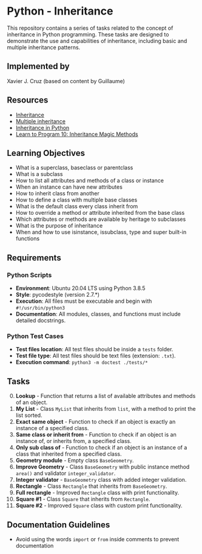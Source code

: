 # Python - Inheritance

This repository contains a series of tasks related to the concept of inheritance in Python programming. These tasks are designed to demonstrate the use and capabilities of inheritance, including basic and multiple inheritance patterns.

## Implemented by
Xavier J. Cruz (based on content by Guillaume)


## Resources
- [Inheritance](https://docs.python.org/3/tutorial/classes.html#inheritance)
- [Multiple inheritance](https://docs.python.org/3/tutorial/classes.html#multiple-inheritance)
- [Inheritance in Python](https://realpython.com/inheritance-composition-python/)
- [Learn to Program 10: Inheritance Magic Methods](https://www.youtube.com/watch?v=d8kCdLCi6Lk)

## Learning Objectives

- What is a superclass, baseclass or parentclass
- What is a subclass
- How to list all attributes and methods of a class or instance
- When an instance can have new attributes
- How to inherit class from another
- How to define a class with multiple base classes
- What is the default class every class inherit from
- How to override a method or attribute inherited from the base class
- Which attributes or methods are available by heritage to subclasses
- What is the purpose of inheritance
- When and how to use isinstance, issubclass, type and super built-in functions

## Requirements
### Python Scripts
- **Environment**: Ubuntu 20.04 LTS using Python 3.8.5
- **Style**: pycodestyle (version 2.7.*)
- **Execution**: All files must be executable and begin with `#!/usr/bin/python3`
- **Documentation**: All modules, classes, and functions must include detailed docstrings.

### Python Test Cases
- **Test files location**: All test files should be inside a `tests` folder.
- **Test file type**: All test files should be text files (extension: `.txt`).
- **Execution command**: `python3 -m doctest ./tests/*`

## Tasks
0. **Lookup** - Function that returns a list of available attributes and methods of an object.
1. **My List** - Class `MyList` that inherits from `list`, with a method to print the list sorted.
2. **Exact same object** - Function to check if an object is exactly an instance of a specified class.
3. **Same class or inherit from** - Function to check if an object is an instance of, or inherits from, a specified class.
4. **Only sub class of** - Function to check if an object is an instance of a class that inherited from a specified class.
5. **Geometry module** - Empty class `BaseGeometry`.
6. **Improve Geometry** - Class `BaseGeometry` with public instance method `area()` and validator `integer_validator`.
7. **Integer validator** - `BaseGeometry` class with added integer validation.
8. **Rectangle** - Class `Rectangle` that inherits from `BaseGeometry`.
9. **Full rectangle** - Improved `Rectangle` class with print functionality.
10. **Square #1** - Class `Square` that inherits from `Rectangle`.
11. **Square #2** - Improved `Square` class with custom print functionality.

## Documentation Guidelines
- Avoid using the words `import` or `from` inside comments to prevent documentation
